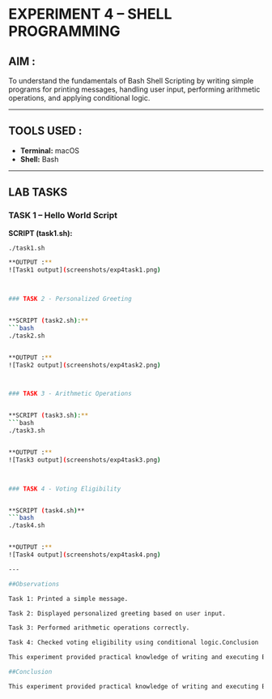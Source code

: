 # EXPERIMENT 4 – SHELL PROGRAMMING

## AIM : 
To understand the fundamentals of Bash Shell Scripting by writing simple programs for printing messages, handling user input, performing arithmetic operations, and applying conditional logic.

---

## TOOLS USED : 
- **Terminal:** macOS  
- **Shell:** Bash  

---

## LAB TASKS 

### TASK 1 – Hello World Script


**SCRIPT (task1.sh):**
```bash
./task1.sh

**OUTPUT :**
![Task1 output](screenshots/exp4task1.png)



### TASK 2 - Personalized Greeting


**SCRIPT (task2.sh):**
```bash
./task2.sh


**OUTPUT :**
![Task2 output](screenshots/exp4task2.png)



### TASK 3 - Arithmetic Operations


**SCRIPT (task3.sh):**
```bash
./task3.sh


**OUTPUT :**
![Task3 output](screenshots/exp4task3.png)



### TASK 4 - Voting Eligibility


**SCRIPT (task4.sh)**
```bash
./task4.sh


**OUTPUT :**
![Task4 output](screenshots/exp4task4.png)

---

##Observations

Task 1: Printed a simple message.

Task 2: Displayed personalized greeting based on user input.

Task 3: Performed arithmetic operations correctly.

Task 4: Checked voting eligibility using conditional logic.Conclusion

This experiment provided practical knowledge of writing and executing Bash shell scripts. It covered the basics of displaying messages, accepting user input, performing calculations, and implementing decision-making using conditions. These skills form the foundation for advanced shell scripting.

##Conclusion

This experiment provided practical knowledge of writing and executing Bash shell scripts. It covered the basics of displaying messages, accepting user input, performing calculations, and implementing decision-making using conditions. These skills form the foundation for advanced shell scripting.


